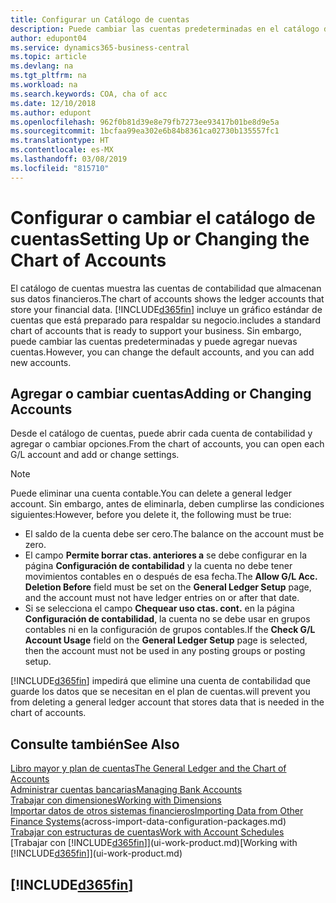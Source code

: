 ```yaml
---
title: Configurar un Catálogo de cuentas
description: Puede cambiar las cuentas predeterminadas en el catálogo de cuentas (COA) y puede agregar nuevas cuentas.
author: edupont04
ms.service: dynamics365-business-central
ms.topic: article
ms.devlang: na
ms.tgt_pltfrm: na
ms.workload: na
ms.search.keywords: COA, cha of acc
ms.date: 12/10/2018
ms.author: edupont
ms.openlocfilehash: 962f0b81d39e8e79fb7273ee93417b01be8d9e5a
ms.sourcegitcommit: 1bcfaa99ea302e6b84b8361ca02730b135557fc1
ms.translationtype: HT
ms.contentlocale: es-MX
ms.lasthandoff: 03/08/2019
ms.locfileid: "815710"
---
```

# <a name="setting-up-or-changing-the-chart-of-accounts"></a><span data-ttu-id="d736b-103">Configurar o cambiar el catálogo de cuentas</span><span class="sxs-lookup"><span data-stu-id="d736b-103">Setting Up or Changing the Chart of Accounts</span></span>
<span data-ttu-id="d736b-104">El catálogo de cuentas muestra las cuentas de contabilidad que almacenan sus datos financieros.</span><span class="sxs-lookup"><span data-stu-id="d736b-104">The chart of accounts shows the ledger accounts that store your financial data.</span></span> [!INCLUDE[d365fin](includes/d365fin_md.md)] <span data-ttu-id="d736b-105">incluye un gráfico estándar de cuentas que está preparado para respaldar su negocio.</span><span class="sxs-lookup"><span data-stu-id="d736b-105">includes a standard chart of accounts that is ready to support your business.</span></span>
<span data-ttu-id="d736b-106">Sin embargo, puede cambiar las cuentas predeterminadas y puede agregar nuevas cuentas.</span><span class="sxs-lookup"><span data-stu-id="d736b-106">However, you can change the default accounts, and you can add new accounts.</span></span>  

## <a name="adding-or-changing-accounts"></a><span data-ttu-id="d736b-107">Agregar o cambiar cuentas</span><span class="sxs-lookup"><span data-stu-id="d736b-107">Adding or Changing Accounts</span></span>
<span data-ttu-id="d736b-108">Desde el catálogo de cuentas, puede abrir cada cuenta de contabilidad y agregar o cambiar opciones.</span><span class="sxs-lookup"><span data-stu-id="d736b-108">From the chart of accounts, you can open each G/L account and add or change settings.</span></span>

> [!NOTE]  
>   <span data-ttu-id="d736b-109">Puede eliminar una cuenta contable.</span><span class="sxs-lookup"><span data-stu-id="d736b-109">You can delete a general ledger account.</span></span> <span data-ttu-id="d736b-110">Sin embargo, antes de eliminarla, deben cumplirse las condiciones siguientes:</span><span class="sxs-lookup"><span data-stu-id="d736b-110">However, before you delete it, the following must be true:</span></span>  
>  
>   * <span data-ttu-id="d736b-111">El saldo de la cuenta debe ser cero.</span><span class="sxs-lookup"><span data-stu-id="d736b-111">The balance on the account must be zero.</span></span>  
>   * <span data-ttu-id="d736b-112">El campo **Permite borrar ctas. anteriores a** se debe configurar en la página **Configuración de contabilidad** y la cuenta no debe tener movimientos contables en o después de esa fecha.</span><span class="sxs-lookup"><span data-stu-id="d736b-112">The **Allow G/L Acc. Deletion Before** field must be set on the **General Ledger Setup** page, and the account must not have ledger entries on or after that date.</span></span>  
>   * <span data-ttu-id="d736b-113">Si se selecciona el campo **Chequear uso ctas. cont.** en la página **Configuración de contabilidad**, la cuenta no se debe usar en grupos contables ni en la configuración de grupos contables.</span><span class="sxs-lookup"><span data-stu-id="d736b-113">If the **Check G/L Account Usage** field on the **General Ledger Setup** page is selected, then the account must not be used in any posting groups or posting setup.</span></span>  

[!INCLUDE[d365fin](includes/d365fin_md.md)] <span data-ttu-id="d736b-114">impedirá que elimine una cuenta de contabilidad que guarde los datos que se necesitan en el plan de cuentas.</span><span class="sxs-lookup"><span data-stu-id="d736b-114">will prevent you from deleting a general ledger account that stores data that is needed in the chart of accounts.</span></span>  

## <a name="see-also"></a><span data-ttu-id="d736b-115">Consulte también</span><span class="sxs-lookup"><span data-stu-id="d736b-115">See Also</span></span>
[<span data-ttu-id="d736b-116">Libro mayor y plan de cuentas</span><span class="sxs-lookup"><span data-stu-id="d736b-116">The General Ledger and the Chart of Accounts</span></span>](finance-general-ledger.md)  
[<span data-ttu-id="d736b-117">Administrar cuentas bancarias</span><span class="sxs-lookup"><span data-stu-id="d736b-117">Managing Bank Accounts</span></span>](bank-manage-bank-accounts.md)  
[<span data-ttu-id="d736b-118">Trabajar con dimensiones</span><span class="sxs-lookup"><span data-stu-id="d736b-118">Working with Dimensions</span></span>](finance-dimensions.md)  
<span data-ttu-id="d736b-119">[Importar datos de otros sistemas financieros](across-import-data-configuration-packages.md)</span><span class="sxs-lookup"><span data-stu-id="d736b-119">[Importing Data from Other Finance Systems](across-import-data-configuration-packages.md)(across-import-data-configuration-packages.md)</span></span>  
[<span data-ttu-id="d736b-120">Trabajar con estructuras de cuentas</span><span class="sxs-lookup"><span data-stu-id="d736b-120">Work with Account Schedules</span></span>](bi-how-work-account-schedule.md)  
<span data-ttu-id="d736b-121">[Trabajar con [!INCLUDE[d365fin](includes/d365fin_md.md)]](ui-work-product.md)</span><span class="sxs-lookup"><span data-stu-id="d736b-121">[Working with [!INCLUDE[d365fin](includes/d365fin_md.md)]](ui-work-product.md)</span></span>  

## [!INCLUDE[d365fin](includes/free_trial_md.md)]
